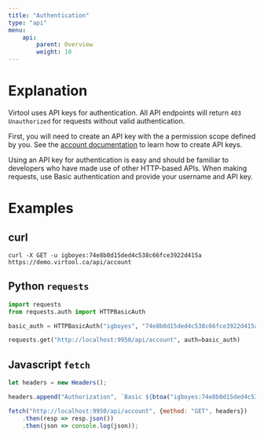 ```yaml
---
title: "Authentication"
type: "api"
menu:
    api:
        parent: Overview
        weight: 10
---
```


# Explanation

Virtool uses API keys for authentication. All API endpoints will return ``403 Unauthorized`` for requests without valid authentication.

First, you will need to create an API key with the a permission scope defined by you. See the [account documentation](/account#api_key) to learn how to create API keys.

Using an API key for authentication is easy and should be familiar to developers who have made use of other HTTP-based APIs. When making requests, use Basic authentication and provide your username and API key.

# Examples

## curl

```shell
curl -X GET -u igboyes:74e8b0d15ded4c538c66fce3922d415a https://demo.virtool.ca/api/account
```

## Python ``requests``

```python
import requests
from requests.auth import HTTPBasicAuth

basic_auth = HTTPBasicAuth("igboyes", "74e8b0d15ded4c538c66fce3922d415a")

requests.get("http://localhost:9950/api/account", auth=basic_auth)
```

## Javascript ``fetch``

```javascript
let headers = new Headers();

headers.append("Authorization", `Basic ${btoa("igboyes:74e8b0d15ded4c538c66fce3922d415a"}`);

fetch("http://localhost:9950/api/account", {method: "GET", headers})
    .then(resp => resp.json())
    .then(json => console.log(json));

```



